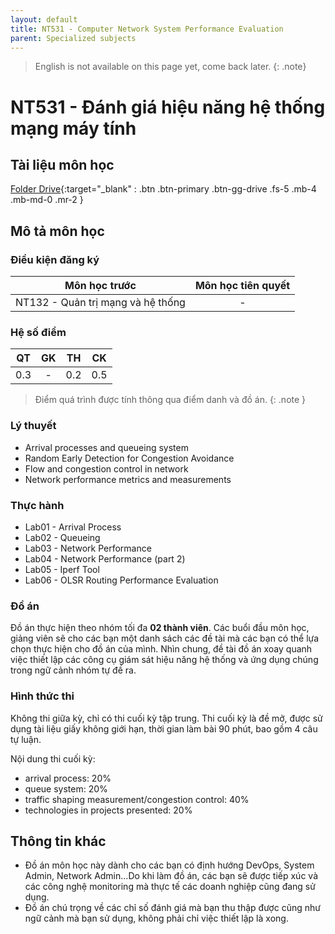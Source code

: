 ```yaml
---
layout: default
title: NT531 - Computer Network System Performance Evaluation	
parent: Specialized subjects
---
```


> English is not available on this page yet, come back later.
{: .note}

# NT531 -  Đánh giá hiệu năng hệ thống mạng máy tính	

## Tài liệu môn học

[Folder Drive](https://link.svuit.org/drive-nt531){:target="_blank" : .btn .btn-primary .btn-gg-drive .fs-5 .mb-4 .mb-md-0 .mr-2 }

## Mô tả môn học

### Điều kiện đăng ký

| Môn học trước| Môn học tiên quyết  |
|------|-----|
| <center>NT132 - Quản trị mạng và hệ thống</center>| <center>-</center>|

### Hệ số điểm

| QT   | GK  | TH  | CK  |
|------|-----|-----|-----|
| <center>0.3</center>| <center>-</center>| <center>0.2</center> | <center>0.5</center> |

> Điểm quá trình được tính thông qua điểm danh và đồ án.
{: .note }

### Lý thuyết

- Arrival processes and queueing system
- Random Early Detection for Congestion Avoidance
- Flow and congestion control in network
- Network performance metrics and measurements

### Thực hành

 - Lab01 - Arrival Process
 - Lab02 - Queueing
 - Lab03 - Network Performance
 - Lab04 - Network Performance (part 2)
 - Lab05 - Iperf Tool
 - Lab06 - OLSR Routing Performance Evaluation

### Đồ án

Đồ án thực hiện theo nhóm tối đa **02 thành viên**. Các buổi đầu môn học, giảng viên sẽ cho các bạn một danh sách các đề tài mà các bạn có thể lựa chọn thực hiện cho đồ án của mình. Nhìn chung, đề tài đồ án xoay quanh việc thiết lập các công cụ giám sát hiệu năng hệ thống và ứng dụng chúng trong ngữ cảnh nhóm tự đề ra.

### Hình thức thi

Không thi giữa kỳ, chỉ có thi cuối kỳ tập trung. Thi cuối kỳ là đề mở, được sử dụng tài liệu giấy không giới hạn, thời gian làm bài 90 phút, bao gồm 4 câu tự luận.

Nội dung thi cuối kỳ:

- arrival process: 20%
- queue system: 20%
- traffic shaping measurement/congestion control: 40%
- technologies in projects presented: 20%



## Thông tin khác

- Đồ án môn học này dành cho các bạn có định hướng DevOps, System Admin, Network Admin...Do khi làm đồ án, các bạn sẽ được tiếp xúc và các công nghệ monitoring mà thực tế các doanh nghiệp cũng đang sử dụng.
- Đồ án chú trọng về các chỉ số đánh giá mà bạn thu thập được cũng như ngữ cảnh mà bạn sử dụng, không phải chỉ việc thiết lập là xong.
